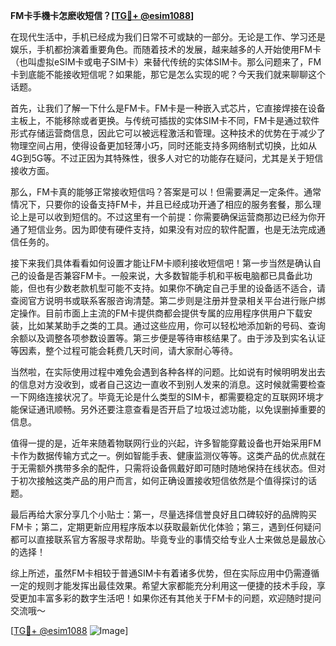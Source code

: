 **FM卡手機卡怎麽收短信？[[TG💪+ @esim1088](https://t.me/s/esim1088)]**

在现代生活中，手机已经成为我们日常不可或缺的一部分。无论是工作、学习还是娱乐，手机都扮演着重要角色。而随着技术的发展，越来越多的人开始使用FM卡（也叫虚拟eSIM卡或电子SIM卡）来替代传统的实体SIM卡。那么问题来了，FM卡到底能不能接收短信呢？如果能，那它是怎么实现的呢？今天我们就来聊聊这个话题。

首先，让我们了解一下什么是FM卡。FM卡是一种嵌入式芯片，它直接焊接在设备主板上，不能移除或者更换。与传统可插拔的实体SIM卡不同，FM卡是通过软件形式存储运营商信息，因此它可以被远程激活和管理。这种技术的优势在于减少了物理空间占用，使得设备更加轻薄小巧，同时还能支持多网络制式切换，比如从4G到5G等。不过正因为其特殊性，很多人对它的功能存在疑问，尤其是关于短信接收方面。

那么，FM卡真的能够正常接收短信吗？答案是可以！但需要满足一定条件。通常情况下，只要你的设备支持FM卡，并且已经成功开通了相应的服务套餐，那么理论上是可以收到短信的。不过这里有一个前提：你需要确保运营商那边已经为你开通了短信业务。因为即使有硬件支持，如果没有对应的软件配置，也是无法完成通信任务的。

接下来我们具体看看如何设置才能让FM卡顺利接收短信吧！第一步当然是确认自己的设备是否兼容FM卡。一般来说，大多数智能手机和平板电脑都已具备此功能，但也有少数老款机型可能不支持。如果你不确定自己手里的设备适不适合，请查阅官方说明书或联系客服咨询清楚。第二步则是注册并登录相关平台进行账户绑定操作。目前市面上主流的FM卡提供商都会提供专属的应用程序供用户下载安装，比如某某助手之类的工具。通过这些应用，你可以轻松地添加新的号码、查询余额以及调整各项参数设置等。第三步便是等待审核结果了。由于涉及到实名认证等因素，整个过程可能会耗费几天时间，请大家耐心等待。

当然啦，在实际使用过程中难免会遇到各种各样的问题。比如说有时候明明发出去的信息对方没收到，或者自己这边一直收不到别人发来的消息。这时候就需要检查一下网络连接状况了。毕竟无论是什么类型的SIM卡，都需要稳定的互联网环境才能保证通讯顺畅。另外还要注意查看是否开启了垃圾过滤功能，以免误删掉重要的信息。

值得一提的是，近年来随着物联网行业的兴起，许多智能穿戴设备也开始采用FM卡作为数据传输方式之一。例如智能手表、健康监测仪等等。这类产品的优点就在于无需额外携带多余的配件，只需将设备佩戴好即可随时随地保持在线状态。但对于初次接触这类产品的用户而言，如何正确设置接收短信依然是个值得探讨的话题。

最后再给大家分享几个小贴士：第一，尽量选择信誉良好且口碑较好的品牌购买FM卡；第二，定期更新应用程序版本以获取最新优化体验；第三，遇到任何疑问都可以直接联系官方客服寻求帮助。毕竟专业的事情交给专业人士来做总是最放心的选择！

综上所述，虽然FM卡相较于普通SIM卡有着诸多优势，但在实际应用中仍需遵循一定的规则才能发挥出最佳效果。希望大家都能充分利用这一便捷的技术手段，享受更加丰富多彩的数字生活吧！如果你还有其他关于FM卡的问题，欢迎随时提问交流哦～

[[TG💪+ @esim1088](https://t.me/s/esim1088) ![Image](https://i.postimg.cc/4NQfJmqS/Snipaste-2025-05-13-00-14-12.png)]